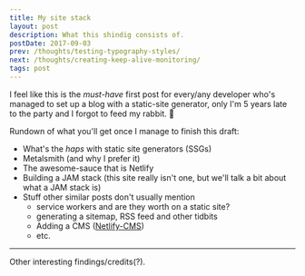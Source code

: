```yaml
---
title: My site stack
layout: post
description: What this shindig consists of.
postDate: 2017-09-03
prev: /thoughts/testing-typography-styles/
next: /thoughts/creating-keep-alive-monitoring/
tags: post
---
```


I feel like this is the _must-have_ first post for every/any developer
who's managed to set up a blog with a static-site generator, only I'm
5 years late to the party and I forgot to feed my rabbit. 🥕

Rundown of what you'll get once I manage to finish this draft:

- What's the _haps_ with static site generators (SSGs)
- Metalsmith (and why I prefer it)
- The awesome-sauce that is Netlify
- Building a JAM stack (this site really isn't one, but we'll talk a bit about what a JAM stack is)
- Stuff other similar posts don't usually mention
  - service workers and are they worth on a static site?
  - generating a sitemap, RSS feed and other tidbits
  - Adding a CMS ([Netlify-CMS](https://github.com/netlify/netlify-cms))
  - etc.

<hr>

Other interesting findings/credits(?).
